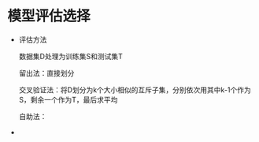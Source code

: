 # 模型评估选择

+ 评估方法

  数据集D处理为训练集S和测试集T

  留出法：直接划分

  交叉验证法：将D划分为k个大小相似的互斥子集，分别依次用其中k-1个作为S，剩余一个作为T，最后求平均

  自助法：

+ 